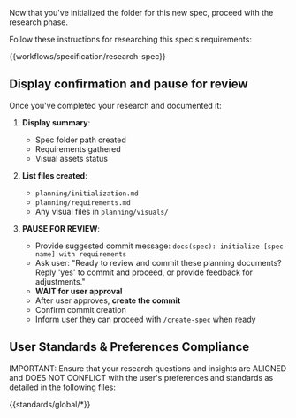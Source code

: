 Now that you've initialized the folder for this new spec, proceed with the research phase.

Follow these instructions for researching this spec's requirements:

{{workflows/specification/research-spec}}

## Display confirmation and pause for review

Once you've completed your research and documented it:

1. **Display summary**:
   - Spec folder path created
   - Requirements gathered
   - Visual assets status

2. **List files created**:
   - `planning/initialization.md`
   - `planning/requirements.md`
   - Any visual files in `planning/visuals/`

3. **PAUSE FOR REVIEW**:
   - Provide suggested commit message: `docs(spec): initialize [spec-name] with requirements`
   - Ask user: "Ready to review and commit these planning documents? Reply 'yes' to commit and proceed, or provide feedback for adjustments."
   - **WAIT for user approval**
   - After user approves, **create the commit**
   - Confirm commit creation
   - Inform user they can proceed with `/create-spec` when ready

## User Standards & Preferences Compliance

IMPORTANT: Ensure that your research questions and insights are ALIGNED and DOES NOT CONFLICT with the user's preferences and standards as detailed in the following files:

{{standards/global/*}}
